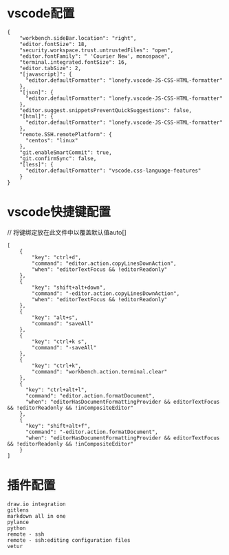 # vscode配置

    {
        "workbench.sideBar.location": "right",
        "editor.fontSize": 18,
        "security.workspace.trust.untrustedFiles": "open",
        "editor.fontFamily": " 'Courier New', monospace",
        "terminal.integrated.fontSize": 16,
        "editor.tabSize": 2,
        "[javascript]": {
          "editor.defaultFormatter": "lonefy.vscode-JS-CSS-HTML-formatter"
        },
        "[json]": {
          "editor.defaultFormatter": "lonefy.vscode-JS-CSS-HTML-formatter"
        },
        "editor.suggest.snippetsPreventQuickSuggestions": false,
        "[html]": {
          "editor.defaultFormatter": "lonefy.vscode-JS-CSS-HTML-formatter"
        },
        "remote.SSH.remotePlatform": {
          "centos": "linux"
        },
        "git.enableSmartCommit": true,
        "git.confirmSync": false,
        "[less]": {
          "editor.defaultFormatter": "vscode.css-language-features"
        }
    }

# vscode快捷键配置

// 将键绑定放在此文件中以覆盖默认值auto[]

    [
        {
            "key": "ctrl+d",
            "command": "editor.action.copyLinesDownAction",
            "when": "editorTextFocus && !editorReadonly"
        },
        {
            "key": "shift+alt+down",
            "command": "-editor.action.copyLinesDownAction",
            "when": "editorTextFocus && !editorReadonly"
        },
        {
            "key": "alt+s",
            "command": "saveAll"
        },
        {
            "key": "ctrl+k s",
            "command": "-saveAll"
        },
        {
            "key": "ctrl+k",
            "command": "workbench.action.terminal.clear"
        },
        {
          "key": "ctrl+alt+l",
          "command": "editor.action.formatDocument",
          "when": "editorHasDocumentFormattingProvider && editorTextFocus && !editorReadonly && !inCompositeEditor"
        },
        {
          "key": "shift+alt+f",
          "command": "-editor.action.formatDocument",
          "when": "editorHasDocumentFormattingProvider && editorTextFocus && !editorReadonly && !inCompositeEditor"
        }
    ]

# 插件配置

    draw.io integration
    gitlens
    markdown all in one
    pylance
    python
    remote - ssh
    remote - ssh:editing configuration files
    vetur
